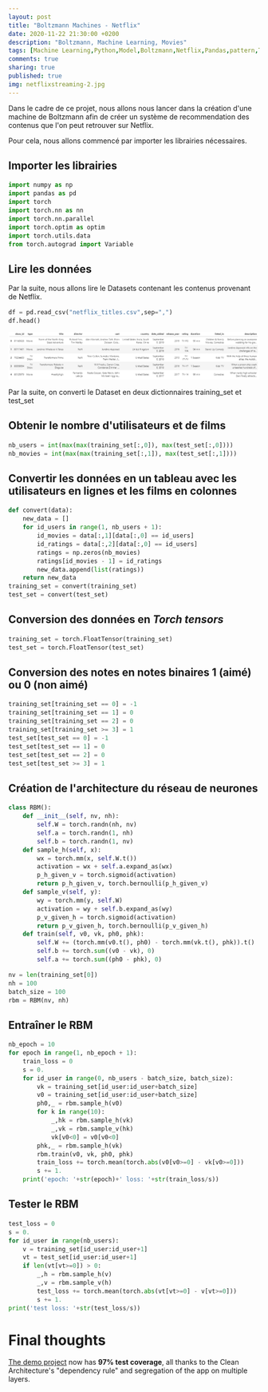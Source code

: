 ```yaml
---
layout: post
title: "Boltzmann Machines - Netflix"
date: 2020-11-22 21:30:00 +0200
description: "Boltzmann, Machine Learning, Movies"
tags: [Machine Learning,Python,Model,Boltzmann,Netflix,Pandas,pattern,Torch,data]
comments: true
sharing: true
published: true
img: netflixstreaming-2.jpg
---
```



Dans le cadre de ce projet, nous allons nous lancer dans la création d'une machine de Boltzmann afin de créer un système de recommendation des contenus que l'on peut retrouver sur Netflix.

Pour cela, nous allons commencé par importer les librairies nécessaires.

## Importer les librairies

```python
import numpy as np
import pandas as pd
import torch
import torch.nn as nn
import torch.nn.parallel
import torch.optim as optim
import torch.utils.data
from torch.autograd import Variable
```
## Lire les données
Par la suite, nous allons lire le Datasets contenant les contenus provenant de Netflix.

```python
df = pd.read_csv("netflix_titles.csv",sep=",")
df.head()
```
![](../assets/img/post2_2.PNG)


Par la suite, on converti le Dataset en deux dictionnaires training_set et test_set

## Obtenir le nombre d'utilisateurs et de films
```python
nb_users = int(max(max(training_set[:,0]), max(test_set[:,0])))
nb_movies = int(max(max(training_set[:,1]), max(test_set[:,1])))
```
## Convertir les données en un tableau avec les utilisateurs en lignes et les films en colonnes

```python
def convert(data):
    new_data = []
    for id_users in range(1, nb_users + 1):
        id_movies = data[:,1][data[:,0] == id_users]
        id_ratings = data[:,2][data[:,0] == id_users]
        ratings = np.zeros(nb_movies)
        ratings[id_movies - 1] = id_ratings
        new_data.append(list(ratings))
    return new_data
training_set = convert(training_set)
test_set = convert(test_set)
```

## Conversion des données en *Torch tensors*
```python
training_set = torch.FloatTensor(training_set)
test_set = torch.FloatTensor(test_set)
```

## Conversion des notes en notes binaires 1 (aimé) ou 0 (non aimé)

```python
training_set[training_set == 0] = -1
training_set[training_set == 1] = 0
training_set[training_set == 2] = 0
training_set[training_set >= 3] = 1
test_set[test_set == 0] = -1
test_set[test_set == 1] = 0
test_set[test_set == 2] = 0
test_set[test_set >= 3] = 1
```

## Création de l'architecture du réseau de neurones

```python
class RBM():
    def __init__(self, nv, nh):
        self.W = torch.randn(nh, nv)
        self.a = torch.randn(1, nh)
        self.b = torch.randn(1, nv)
    def sample_h(self, x):
        wx = torch.mm(x, self.W.t())
        activation = wx + self.a.expand_as(wx)
        p_h_given_v = torch.sigmoid(activation)
        return p_h_given_v, torch.bernoulli(p_h_given_v)
    def sample_v(self, y):
        wy = torch.mm(y, self.W)
        activation = wy + self.b.expand_as(wy)
        p_v_given_h = torch.sigmoid(activation)
        return p_v_given_h, torch.bernoulli(p_v_given_h)
    def train(self, v0, vk, ph0, phk):
        self.W += (torch.mm(v0.t(), ph0) - torch.mm(vk.t(), phk)).t()
        self.b += torch.sum((v0 - vk), 0)
        self.a += torch.sum((ph0 - phk), 0)
```
```python
nv = len(training_set[0])
nh = 100
batch_size = 100
rbm = RBM(nv, nh)

```
## Entraîner le RBM
```python
nb_epoch = 10
for epoch in range(1, nb_epoch + 1):
    train_loss = 0
    s = 0.
    for id_user in range(0, nb_users - batch_size, batch_size):
        vk = training_set[id_user:id_user+batch_size]
        v0 = training_set[id_user:id_user+batch_size]
        ph0,_ = rbm.sample_h(v0)
        for k in range(10):
            _,hk = rbm.sample_h(vk)
            _,vk = rbm.sample_v(hk)
            vk[v0<0] = v0[v0<0]
        phk,_ = rbm.sample_h(vk)
        rbm.train(v0, vk, ph0, phk)
        train_loss += torch.mean(torch.abs(v0[v0>=0] - vk[v0>=0]))
        s += 1.
    print('epoch: '+str(epoch)+' loss: '+str(train_loss/s))
```

## Tester le RBM
```python
test_loss = 0
s = 0.
for id_user in range(nb_users):
    v = training_set[id_user:id_user+1]
    vt = test_set[id_user:id_user+1]
    if len(vt[vt>=0]) > 0:
        _,h = rbm.sample_h(v)
        _,v = rbm.sample_v(h)
        test_loss += torch.mean(torch.abs(vt[vt>=0] - v[vt>=0]))
        s += 1.
print('test loss: '+str(test_loss/s))
```


# Final thoughts

[The demo project](https://github.com/nalexn/clean-architecture-swiftui) now has **97% test coverage**, all thanks to the Clean Architecture's "dependency rule" and segregation of the app on multiple layers.